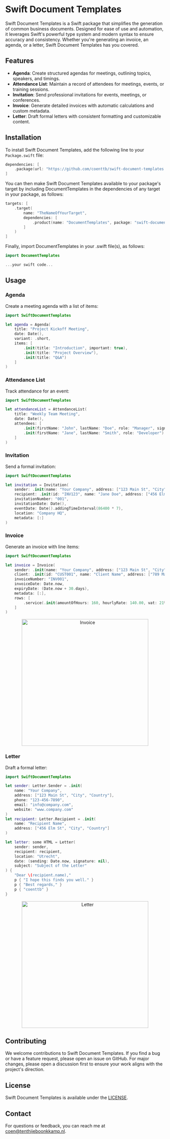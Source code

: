 # Swift Document Templates

Swift Document Templates is a Swift package that simplifies the generation of common business documents. Designed for ease of use and automation, it leverages Swift's powerful type system and modern syntax to ensure accuracy and consistency. Whether you're generating an invoice, an agenda, or a letter, Swift Document Templates has you covered.

## Features

- **Agenda**: Create structured agendas for meetings, outlining topics, speakers, and timings.
- **Attendance List**: Maintain a record of attendees for meetings, events, or training sessions.
- **Invitation**: Send professional invitations for events, meetings, or conferences.
- **Invoice**: Generate detailed invoices with automatic calculations and custom metadata.
- **Letter**: Draft formal letters with consistent formatting and customizable content.

## Installation

To install Swift Document Templates, add the following line to your `Package.swift` file:

```swift
dependencies: [
    .package(url: "https://github.com/coenttb/swift-document-templates.git", from: "0.1.0")
]
```

You can then make Swift Document Templates available to your package's target by including DocumentTemplates in the dependencies of any target in your package, as follows:
```swift
targets: [
    .target(
        name: "TheNameOfYourTarget",
        dependencies: [
            .product(name: "DocumentTemplates", package: "swift-document-templates")
        ]
    )
]
```

Finally, import DocumentTemplates in your .swift file(s), as follows:
```swift
import DocumentTemplates

...your swift code...
```

## Usage

### Agenda

Create a meeting agenda with a list of items:

```swift
import SwiftDocumentTemplates

let agenda = Agenda(
    title: "Project Kickoff Meeting",
    date: Date(),
    variant: .short,
    items: [
        .init(title: "Introduction", important: true),
        .init(title: "Project Overview"),
        .init(title: "Q&A")
    ]
)
```

### Attendance List

Track attendance for an event:

```swift
import SwiftDocumentTemplates

let attendanceList = AttendanceList(
    title: "Weekly Team Meeting",
    date: Date(),
    attendees: [
        .init(firstName: "John", lastName: "Doe", role: "Manager", signature: "JD"),
        .init(firstName: "Jane", lastName: "Smith", role: "Developer")
    ]
)
```

### Invitation

Send a formal invitation:

```swift
import SwiftDocumentTemplates

let invitation = Invitation(
    sender: .init(name: "Your Company", address: ["123 Main St", "City", "Country"], phone: "123-456-7890", email: "info@company.com", website: "www.company.com"),
    recipient: .init(id: "INV123", name: "Jane Doe", address: ["456 Elm St", "City", "Country"]),
    invitationNumber: "001",
    invitationDate: Date(),
    eventDate: Date().addingTimeInterval(86400 * 7),
    location: "Company HQ",
    metadata: [:]
)
```

### Invoice

Generate an invoice with line items:

```swift
import SwiftDocumentTemplates

let invoice = Invoice(
    sender: .init(name: "Your Company", address: ["123 Main St", "City", "Country"], phone: "123-456-7890", email: "billing@company.com", website: "www.company.com", kvk: "12345678", btw: "NL123456789B01", iban: "NL00BANK1234567890"),
    client: .init(id: "CUST001", name: "Client Name", address: ["789 Maple St", "City", "Country"]),
    invoiceNumber: "INV001",
    invoiceDate: Date.now,
    expiryDate: (Date.now + 30.days),
    metadata: [:],
    rows: [
        .service(.init(amountOfHours: 160, hourlyRate: 140.00, vat: 21%, description: "Consulting services"))
    ]
)
```

<p align="center">
    <img src="Images/invoice.png" width="400" max-width="90%" alt="Invoice" />
</p>

### Letter

Draft a formal letter:

```swift
import SwiftDocumentTemplates

let sender: Letter.Sender = .init(
    name: "Your Company",
    address: ["123 Main St", "City", "Country"],
    phone: "123-456-7890",
    email: "info@company.com",
    website: "www.company.com"
)
let recipient: Letter.Recipient = .init(
    name: "Recipient Name",
    address: ["456 Elm St", "City", "Country"]
)

let letter: some HTML = Letter(
    sender: sender,
    recipient: recipient,
    location: "Utrecht",
    date: (sending: Date.now, signature: nil),
    subject: "Subject of the Letter"
) {
    "Dear \(recipient.name),"
    p { "I hope this finds you well." }
    p { "Best regards," }
    p { "coenttb" }
}
```

<p align="center">
    <img src="Images/letter.png" width="400" max-width="90%" alt="Letter" />
</p>

## Contributing

We welcome contributions to Swift Document Templates. If you find a bug or have a feature request, please open an issue on GitHub. For major changes, please open a discussion first to ensure your work aligns with the project's direction.

## License

Swift Document Templates is available under the [LICENSE](LICENSE).

## Contact

For questions or feedback, you can reach me at coen@tenthijeboonkkamp.nl.
